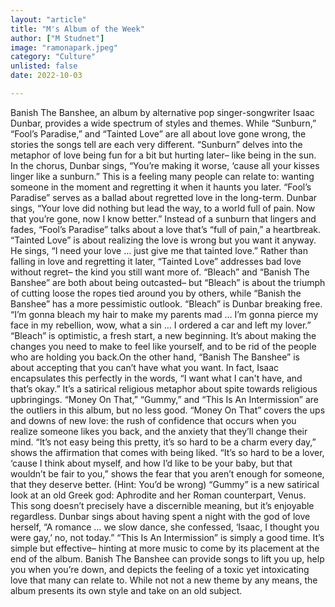 ```yaml
---
layout: "article"
title: "M's Album of the Week"
author: ["M Studnet"]
image: "ramonapark.jpeg"
category: "Culture"
unlisted: false
date: 2022-10-03

---
```


Banish The Banshee, an album by alternative pop singer-songwriter Isaac Dunbar, provides a wide spectrum of styles and themes. 
While “Sunburn,” “Fool’s Paradise,” and “Tainted Love” are all about love gone wrong, the stories the songs tell are each very different. “Sunburn” delves  into the metaphor of love being fun for a bit but hurting later– like being in the sun. In the chorus, Dunbar sings, “You’re making it worse, ‘cause all your kisses linger like a sunburn.” This is a feeling many people can relate to: wanting someone in the moment and regretting it when it haunts you later. “Fool’s Paradise” serves as a ballad about regretted love in the long-term. Dunbar sings, “Your love did nothing but lead the way, to a world full of pain. Now that you’re gone, now I know better.” Instead of a sunburn that lingers and fades, “Fool’s Paradise” talks about a love that’s “full of pain,” a heartbreak. “Tainted Love” is about realizing the love is wrong but you want it anyway. He sings, “I need your love … just give me that tainted love.” Rather than falling in love and regretting it later, “Tainted Love” addresses bad love without regret– the kind you still want more of.
“Bleach” and “Banish The Banshee” are both about being outcasted– but “Bleach” is about the triumph of cutting loose the ropes tied around you by others, while “Banish the Banshee” has a more pessimistic outlook. “Bleach” is Dunbar breaking free. “I’m gonna bleach my hair to make my parents mad … I’m gonna pierce my face in my rebellion, wow, what a sin … I ordered a car and left my lover.” “Bleach” is optimistic, a fresh start, a new beginning. It’s about making the changes you need to make to feel like yourself, and to be rid of the people who are holding you back.On the other hand, “Banish The Banshee” is about accepting that you can’t have what you want. In fact, Isaac encapsulates this perfectly in the words, “I want what I can't have, and that’s okay.” It’s a satirical religious metaphor about spite towards religious upbringings.
“Money On That,” “Gummy,” and “This Is An Intermission” are the outliers in this album, but no less good. “Money On That” covers the ups and downs of new love: the rush of confidence that occurs when you realize someone likes you back, and the anxiety that they’ll change their mind. “It’s not easy being this pretty, it’s so hard to be a charm every day,” shows the affirmation that comes with being liked. “It’s so hard to be a lover, ‘cause I think about myself, and how I’d like to be your baby, but that wouldn’t be fair to you,” shows the fear that you aren’t enough for someone, that they deserve better. (Hint: You’d be wrong) “Gummy” is a new satirical look at an old Greek god: Aphrodite and her Roman counterpart, Venus. This song doesn’t precisely have a discernible meaning, but it’s enjoyable regardless. Dunbar sings about having spent a night with the god of love herself, “A romance … we slow dance, she confessed, ‘Isaac, I thought you were gay,’ no, not today.” “This Is An Intermission” is simply a good time. It’s simple but effective– hinting at more music to come by its placement at the end of the album. 
Banish The Banshee can provide songs to lift you up, help you when you’re down, and depicts the feeling of a toxic yet intoxicating love that many can relate to. While not not a new theme by any means, the album presents its own style and take on an old subject.
